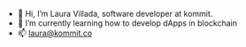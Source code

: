 - 👋 Hi, I’m Laura Villada, software developer at kommit. 
- 🌱 I’m currently learning how to develop dApps in blockchain
- 📫 laura@kommit.co

